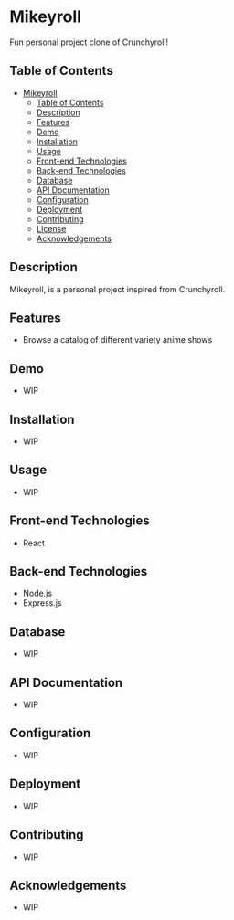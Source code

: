 # Mikeyroll

Fun personal project clone of Crunchyroll!

## Table of Contents

- [Mikeyroll](#project-name)
  - [Table of Contents](#table-of-contents)
  - [Description](#description)
  - [Features](#features)
  - [Demo](#demo)
  - [Installation](#installation)
  - [Usage](#usage)
  - [Front-end Technologies](#front-end-technologies)
  - [Back-end Technologies](#back-end-technologies)
  - [Database](#database)
  - [API Documentation](#api-documentation)
  - [Configuration](#configuration)
  - [Deployment](#deployment)
  - [Contributing](#contributing)
  - [License](#license)
  - [Acknowledgements](#acknowledgements)

## Description

Mikeyroll, is a personal project inspired from Crunchyroll.

## Features

- Browse a catalog of different variety anime shows

## Demo

- WIP

## Installation

- WIP

## Usage

- WIP

## Front-end Technologies

- React

## Back-end Technologies

- Node.js
- Express.js

## Database

- WIP

## API Documentation

- WIP

## Configuration

- WIP

## Deployment

- WIP

## Contributing

- WIP

## Acknowledgements

- WIP
